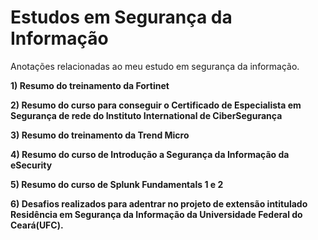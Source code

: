 # Estudos em Segurança da Informação

Anotações relacionadas ao meu estudo em segurança da informação.

**1) Resumo do treinamento da Fortinet**

**2) Resumo do curso para conseguir o Certificado de Especialista em Segurança de rede do Instituto International de CiberSegurança**

**3) Resumo do treinamento da Trend Micro**

**4) Resumo do curso de Introdução a Segurança da Informação da eSecurity**

**5) Resumo do curso de Splunk Fundamentals 1 e 2** 

**6) Desafios realizados para adentrar no projeto de extensão intitulado Residência em Segurança da Informação da Universidade Federal do Ceará(UFC).**
 


